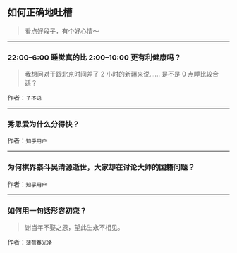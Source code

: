 ## 如何正确地吐槽

> 看点好段子，有个好心情～


 
---

### 22:00–6:00 睡觉真的比 2:00–10:00 更有利健康吗？

> 我想问对于跟北京时间差了 2 小时的新疆来说…… 是不是 0 点睡比较合适？


作者：`子不语`

---

### 秀恩爱为什么分得快？

> 


作者：`知乎用户`

---

### 为何棋界泰斗吴清源逝世，大家却在讨论大师的国籍问题？

> 


作者：`知乎用户`

---

### 如何用一句话形容初恋？

> 谢当年不娶之恩，望此生永不相见。


作者：`薄荷春光净`